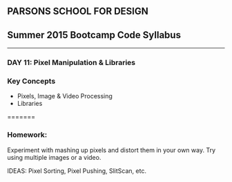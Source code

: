 ## PARSONS SCHOOL FOR DESIGN
## Summer 2015 Bootcamp Code Syllabus
-------------------------------------------------------------------

### DAY 11: Pixel Manipulation & Libraries

### Key Concepts

* Pixels, Image & Video Processing
* Libraries

=======

### Homework:

Experiment with mashing up pixels and distort them in your own way. Try using multiple images or a video.

IDEAS: Pixel Sorting, Pixel Pushing, SlitScan, etc.





